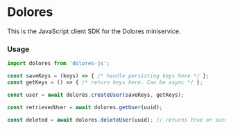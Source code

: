 # Dolores

This is the JavaScript client SDK for the Dolores miniservice.

### Usage

```javascript
import dolores from 'dolores-js';

const saveKeys = (keys) => { /* handle persisting keys here */ };
const getKeys = () => { /* return keys here. Can be async */ };

const user = await dolores.createUser(saveKeys, getKeys);

const retrievedUser = await dolores.getUser(uuid);

const deleted = await dolores.deleteUser(uuid); // returns true on success
```
